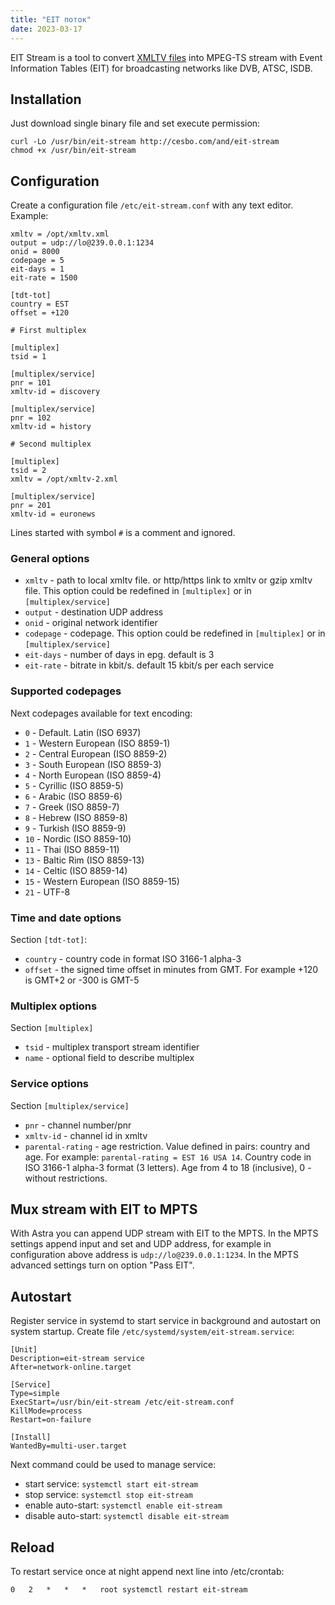 ```yaml
---
title: "EIT поток"
date: 2023-03-17
---
```


EIT Stream is a tool to convert [XMLTV files](/misc/articles/format/xmltv) into MPEG-TS stream with Event Information Tables (EIT) for broadcasting networks like DVB, ATSC, ISDB.

## Installation

Just download single binary file and set execute permission:

```
curl -Lo /usr/bin/eit-stream http://cesbo.com/and/eit-stream
chmod +x /usr/bin/eit-stream
```

## Configuration

Create a configuration file `/etc/eit-stream.conf` with any text editor. Example:

```
xmltv = /opt/xmltv.xml
output = udp://lo@239.0.0.1:1234
onid = 8000
codepage = 5
eit-days = 1
eit-rate = 1500

[tdt-tot]
country = EST
offset = +120

# First multiplex

[multiplex]
tsid = 1

[multiplex/service]
pnr = 101
xmltv-id = discovery

[multiplex/service]
pnr = 102
xmltv-id = history

# Second multiplex

[multiplex]
tsid = 2
xmltv = /opt/xmltv-2.xml

[multiplex/service]
pnr = 201
xmltv-id = euronews
```

Lines started with symbol `#` is a comment and ignored.

### General options

- `xmltv` - path to local xmltv file. or http/https link to xmltv or gzip xmltv file. This option could be redefined in `[multiplex]` or in `[multiplex/service]`
- `output` - destination UDP address
- `onid` - original network identifier
- `codepage` - codepage. This option could be redefined in `[multiplex]` or in `[multiplex/service]`
- `eit-days` - number of days in epg. default is 3
- `eit-rate` - bitrate in kbit/s. default 15 kbit/s per each service

### Supported codepages

Next codepages available for text encoding:

- `0` - Default. Latin (ISO 6937)
- `1` - Western European (ISO 8859-1)
- `2` - Central European (ISO 8859-2)
- `3` - South European (ISO 8859-3)
- `4` - North European (ISO 8859-4)
- `5` - Cyrillic (ISO 8859-5)
- `6` - Arabic (ISO 8859-6)
- `7` - Greek (ISO 8859-7)
- `8` - Hebrew (ISO 8859-8)
- `9` - Turkish (ISO 8859-9)
- `10` - Nordic (ISO 8859-10)
- `11` - Thai (ISO 8859-11)
- `13` - Baltic Rim (ISO 8859-13)
- `14` - Celtic (ISO 8859-14)
- `15` - Western European (ISO 8859-15)
- `21` - UTF-8

### Time and date options

Section `[tdt-tot]`:

- `country` - country code in format ISO 3166-1 alpha-3
- `offset` - the signed time offset in minutes from GMT. For example +120 is GMT+2 or -300 is GMT-5

### Multiplex options

Section `[multiplex]`

- `tsid` - multiplex transport stream identifier
- `name` - optional field to describe multiplex

### Service options

Section `[multiplex/service]`

- `pnr` - channel number/pnr
- `xmltv-id` - channel id in xmltv
- `parental-rating` - age restriction. Value defined in pairs: country and age. For example: `parental-rating = EST 16 USA 14`. Country code in ISO 3166-1 alpha-3 format (3 letters). Age from 4 to 18 (inclusive), 0 - without restrictions.

## Mux stream with EIT to MPTS

With Astra you can append UDP stream with EIT to the MPTS.
In the MPTS settings append input and set and UDP address, for example in configuration above address is `udp://lo@239.0.0.1:1234`.
In the MPTS advanced settings turn on option "Pass EIT".

## Autostart

Register service in systemd to start service in background and autostart on system startup. Create file `/etc/systemd/system/eit-stream.service`:

```
[Unit]
Description=eit-stream service
After=network-online.target

[Service]
Type=simple
ExecStart=/usr/bin/eit-stream /etc/eit-stream.conf
KillMode=process
Restart=on-failure

[Install]
WantedBy=multi-user.target
```

Next command could be used to manage service:

- start service: `systemctl start eit-stream`
- stop service: `systemctl stop eit-stream`
- enable auto-start: `systemctl enable eit-stream`
- disable auto-start: `systemctl disable eit-stream`

## Reload

To restart service once at night append next line into /etc/crontab:

```
0   2   *   *   *   root systemctl restart eit-stream
```
